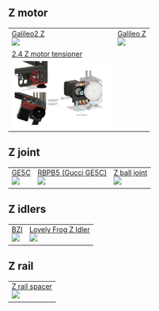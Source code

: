 ## Z motor
<table>
  <tr>
    <td><a href="https://github.com/JaredC01/Galileo2/tree/main/galileo2_z">Galileo2 Z</br>
      <img src="https://github.com/JaredC01/Galileo2/raw/main/images/g2z.png" style="width:200px;"/></a></br></td>
      <td><a href="https://github.com/ocgeek/Voron_2.4_Galileo/tree/main">Galileo Z</br>
      <img src="https://user-images.githubusercontent.com/76037248/136663762-35a79e73-ab10-4854-ac85-7c31087a9545.png" style="width:200px;"/></a></br></td>
  </tr>
  <tr>
    <td><a href="https://github.com/VoronDesign/VoronUsers/tree/main/printer_mods/Dr-Info/V2.4_z_drive_motor_tensioner_mod">2.4 Z motor tensioner</br>
      <img src="https://github.com/VoronDesign/VoronUsers/raw/main/printer_mods/Dr-Info/V2.4_z_drive_motor_tensioner_mod/z_drive_mod.png" style="width:200px;"/></a></br></td>
  </tr>
</table>


## Z joint
<table>
  <tr>
    <td><a href="https://github.com/hartk1213/MISC/tree/main/Voron%20Mods/Voron%202-Trident/2.4/Voron2.4_GE5C">GE5C</br>
      <img src="https://github.com/hartk1213/MISC/raw/main/Voron%20Mods/Voron%202-Trident/2.4/Voron2.4_GE5C/Images/1.png" style="width:200px;"/></a></br></td>
      <td><a href="https://github.com/Ramalama2/Voron-2-Mods/tree/main/Misumi_RBPB5">RBPB5 (Gucci GE5C)</br>
      <img src="https://github.com/Ramalama2/Voron-2-Mods/raw/main/Misumi_RBPB5/Screw_Version-Assembly.jpg" style="width:200px;"/></a></br></td>
      <td><a href="https://github.com/tanaes/whopping_Voron_mods/tree/main/z_ball_joints">Z ball joint</br>
      <img src="https://github.com/tanaes/whopping_Voron_mods/raw/main/z_ball_joints/Images/insert_lever.png" style="width:200px;"/></a></br></td>
  </tr>
</table>


## Z idlers
<table>
  <tr>
    <td><a href="https://github.com/clee/VoronBFI">BZI</br>
      <img src="https://github.com/clee/VoronBFI/raw/main/images/BZI.png" style="width:200px;"/></a></br></td>
  <td><a href="https://github.com/falcon14141/Voron_Mods/tree/master/Lovely%20Frog%20Z%20Idler">Lovely Frog Z Idler</br>
      <img src="https://github.com/falcon14141/Voron_Mods/raw/master/Lovely%20Frog%20Z%20Idler/images/lovely_frog_front.png" style="width:200px;"/></a></br></td>
  </tr>
</table>

## Z rail
<table>
  <tr>
    <td><a href="https://makerworld.com/en/models/230677?from=search">Z rail spacer</br>
      <img src="https://makerworld.bblmw.com/makerworld/model/DSM00000000230677/design/2024-03-05_f706bc9c79638.webp?image_process=resize,w_1000/format,webp" style="width:200px;"/></a></br></td>

  </tr>
</table>
